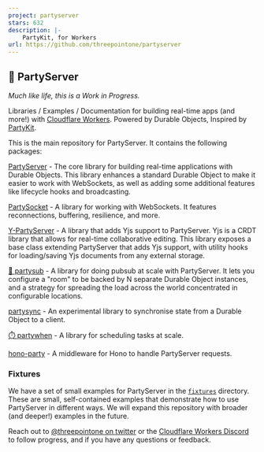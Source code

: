 ```yaml
---
project: partyserver
stars: 632
description: |-
    PartyKit, for Workers
url: https://github.com/threepointone/partyserver
---
```


## 🎈 PartyServer

_Much like life, this is a Work in Progress._

Libraries / Examples / Documentation for building real-time apps (and more!) with [Cloudflare Workers](https://workers.cloudflare.com/). Powered by Durable Objects, Inspired by [PartyKit](https://www.partykit.io/).

This is the main repository for PartyServer. It contains the following packages:

[PartyServer](/packages/partyserver/README.md) - The core library for building real-time applications with Durable Objects. This library enhances a standard Durable Object to make it easier to work with WebSockets, as well as adding some additional features like lifecycle hooks and broadcasting.

[PartySocket](/packages/partysocket/README.md) - A library for working with WebSockets. It features reconnections, buffering, resilience, and more.

[Y-PartyServer](/packages/y-partyserver/README.md) - A library that adds Yjs support to PartyServer. Yjs is a CRDT library that allows for real-time collaborative editing. This library exposes a base class extending PartyServer that adds Yjs support, with utility hooks for loading/saving Yjs documents from any external storage.

[🥖 partysub](/packages/partysub/README.md) - A library for doing pubsub at scale with PartyServer. It lets you configure a "room" to be backed by N separate Durable Object instances, and a strategy for spreading the load across the world concentrated in configurable locations.

[partysync](/packages/partysync/README.md) - An experimental library to synchronise state from a Durable Object to a client.

[⏱️ partywhen](/packages/partywhen/README.md) - A library for scheduling tasks at scale.

[hono-party](/packages/hono-party/README.md) - A middleware for Hono to handle PartyServer requests.

### Fixtures

We have a set of small examples for PartyServer in the [`fixtures`](/fixtures/) directory. These are small, self-contained examples that demonstrate how to use PartyServer in different ways. We will expand this repository with broader (and deeper!) examples in the future.

Reach out to [@threepointone on twitter](https://twitter.com/threepointone) or the [Cloudflare Workers Discord](https://discord.com/invite/cloudflaredev) to follow progress, and if you have any questions or feedback.

